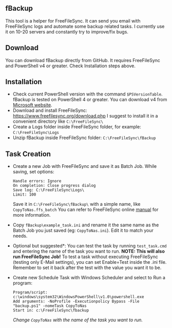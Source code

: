 ## fBackup

This tool is a helper for FreeFileSync. It can send you email with FreeFileSync logs and automate some backup related tasks.
I currently use it on 10-20 servers and constantly try to improve/fix bugs.

## Download

You can download fBackup directly from GitHub.
It requires FreeFileSync and PowerShell v4 or greater. Check Installation steps above.

## Installation

* Check current PowerShell version with the command `$PSVersionTable`.
    fBackup is tested on PowerShell 4 or greater. You can download v4 from [Microsoft website](https://www.microsoft.com/en-us/download/details.aspx?id=40855).
* Download and install FreeFileSync: https://www.freefilesync.org/download.php
    I suggest to install it in a convenient directory like `C:\FreeFileSync\`    
* Create a Logs folder inside FreeFileSync folder, for example: `C:\FreeFileSync\Logs`
* Unzip fBackup inside FreeFileSync folder: `C:\FreeFileSync\fBackup`

## Task Creation

* Create a new Job with FreeFileSync and save it as Batch Job.
	While saving, set options:
	```
	Handle errors: Ignore
	On completion: Close progress dialog
	Save log: C:\FreeFileSync\Logs\
	Limit: 100
	```
	Save it in `C:\FreeFileSync\fBackup\` with a simple name, like `CopyToNas.ffs_batch`
	You can refer to FreeFileSync online [manual](https://www.freefilesync.org/manual.php?topic=schedule-a-batch-job) for more information.
    
* Copy `fBackup\example_task.ini` and rename it the same name as the Batch Job you just saved (eg: `CopyToNas.ini`). Edit it to match your needs.

* Optional but suggested*: You can test the task by running `test_task.cmd` and entering the name of the task you want to run.
    __NOTE: This will also run FreeFileSync Job!__ To test a task without executing FreeFileSync (testing only E-Mail settings), you can set Enable=Test inside the .ini file. Remember to set it back after the test with the value you want it to be.
    
* Create new Schedule Task with Windows Scheduler and select to Run a program:
	```
	Program/script: c:\windows\system32\WindowsPowerShell\v1.0\powershell.exe
	Add arguments: -NoProfile -Executionpolicy Bypass -File "backup.ps1" -nomeTask CopyToNas
	Start in: c:\FreeFileSync\fbackup
	```
	*Change `CopyToNas` with the name of the task you want to run.*
	
